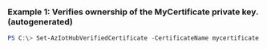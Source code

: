 ### Example 1: Verifies ownership of the MyCertificate private key.  (autogenerated)
```powershell
PS C:\> Set-AzIotHubVerifiedCertificate -CertificateName mycertificate -Etag AAAAAAFPazE= -Name myiothub -Path c:\myverifiedcertificate.cer -ResourceGroupName myresourcegroup
```

